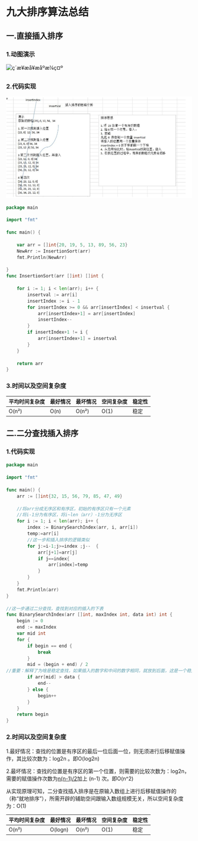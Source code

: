 # 九大排序算法总结

## 一.直接插入排序

### 1.动图演示

![ç´æ¥æå¥æåºæ¼ç¤º](https://itimetraveler.github.io/gallery/sort-algorithms/insert-sort.gif)

### 2.代码实现

![1557243599136](assets/1557243599136.png)

~~~go
package main

import "fmt"

func main() {

	var arr = []int{20, 19, 5, 13, 89, 56, 23}
	NewArr := InsertionSort(arr)
	fmt.Println(NewArr)

}
func InsertionSort(arr []int) []int {

	for i := 1; i < len(arr); i++ {
		insertval := arr[i]
		insertIndex := i - 1
		for insertIndex >= 0 && arr[insertIndex] < insertval {
			arr[insertIndex+1] = arr[insertIndex]
			insertIndex--
		}
		if insertIndex+1 != i {
			arr[insertIndex+1] = insertval
		}
	}

	return arr
}
~~~

### 3.时间以及空间复杂度

| 平均时间复杂度 | 最好情况 | 最坏情况 | 空间复杂度 | 稳定性 |
| -------------- | -------- | -------- | ---------- | ------ |
| O(n²)          | O(n)     | O(n²)    | O(1)       | 稳定   |

## 二.二分查找插入排序

### 1.代码实现

~~~go
package main

import "fmt"

func main() {
	arr := []int{32, 15, 56, 79, 85, 47, 49}

	//将arr分成无序区和有序区，初始的有序区只有一个元素
	//将i-1分为有序区，将i~len（arr）-1分为无序区
	for i := 1; i < len(arr); i++ {
		index := BinarySearchIndex(arr, i, arr[i])
		temp:=arr[i]
		//这一步和插入排序的逻辑类似
		for j:=i-1;j>=index ;j--  {
			arr[j+1]=arr[j]
			if j==index{
				arr[index]=temp
			}
		}
	}
	fmt.Println(arr)
}

//这一步通过二分查找，查找到对应的插入的下表
func BinarySearchIndex(arr []int, maxIndex int, data int) int {
	begin := 0
	end := maxIndex
	var mid int
	for {
		if begin == end {
			break
		}
		mid = (begin + end) / 2
//重要：解释了为啥是稳定查找，如果插入的数字和中间的数字相同，就放到后面，这是一个稳定的查找
		if arr[mid] > data {
			end--
		} else {
			begin++
		}
	}
	return begin
}
~~~

### 2.时间以及空间复杂度

1.最好情况：查找的位置是有序区的最后一位后面一位，则无须进行后移赋值操作，其比较次数为：log2n  。即O(log2n)

2.最坏情况：查找的位置是有序区的第一个位置，则需要的比较次数为：log2n，需要的赋值操作次数为[n(n-1)/2](http://zhidao.baidu.com/link?url=D1uGyXzk3biP8YR-tKHq1_YHgZZmojMd0XzWlPxSWoYdhaTZdlRyd-FXaVqGNaYpgVHe0Lh3mMKPCwNH2E5C6q)加上 (n-1) 次。即O(n^2)

从实现原理可知，二分查找插入排序是在原输入数组上进行后移赋值操作的（称“就地排序”），所需开辟的辅助空间跟输入数组规模无关，所以空间复杂度为：O(1)

| 平均时间复杂度 | 最好情况 | 最坏情况 | 空间复杂度 | 稳定性 |
| -------------- | -------- | -------- | ---------- | ------ |
| O(n²)          | O(logn)  | O(n²)    | O(1)       | 稳定   |

